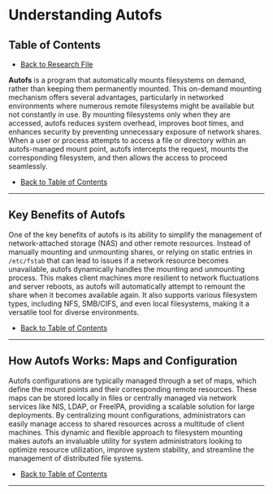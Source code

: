 # Understanding Autofs

## Table of Contents

- [Back to Research File](../research.md)

**Autofs** is a program that automatically mounts filesystems on demand, rather than keeping them permanently mounted. This on-demand mounting mechanism offers several advantages, particularly in networked environments where numerous remote filesystems might be available but not constantly in use. By mounting filesystems only when they are accessed, autofs reduces system overhead, improves boot times, and enhances security by preventing unnecessary exposure of network shares. When a user or process attempts to access a file or directory within an autofs-managed mount point, autofs intercepts the request, mounts the corresponding filesystem, and then allows the access to proceed seamlessly.

- [Back to Table of Contents](#table-of-contents)

---

## Key Benefits of Autofs

One of the key benefits of autofs is its ability to simplify the management of network-attached storage (NAS) and other remote resources. Instead of manually mounting and unmounting shares, or relying on static entries in `/etc/fstab` that can lead to issues if a network resource becomes unavailable, autofs dynamically handles the mounting and unmounting process. This makes client machines more resilient to network fluctuations and server reboots, as autofs will automatically attempt to remount the share when it becomes available again. It also supports various filesystem types, including NFS, SMB/CIFS, and even local filesystems, making it a versatile tool for diverse environments.

- [Back to Table of Contents](#table-of-contents)

---

## How Autofs Works: Maps and Configuration

Autofs configurations are typically managed through a set of maps, which define the mount points and their corresponding remote resources. These maps can be stored locally in files or centrally managed via network services like NIS, LDAP, or FreeIPA, providing a scalable solution for large deployments. By centralizing mount configurations, administrators can easily manage access to shared resources across a multitude of client machines. This dynamic and flexible approach to filesystem mounting makes autofs an invaluable utility for system administrators looking to optimize resource utilization, improve system stability, and streamline the management of distributed file systems.

- [Back to Table of Contents](#table-of-contents)

---

